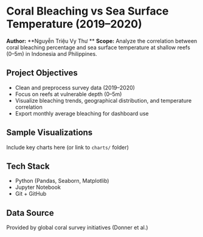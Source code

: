 #  Coral Bleaching vs Sea Surface Temperature (2019–2020)
**Author:** **Nguyễn Triệu Vy Thư **
**Scope:** Analyze the correlation between coral bleaching percentage and sea surface temperature at shallow reefs (0–5m) in Indonesia and Philippines.

## Project Objectives
- Clean and preprocess survey data (2019–2020)
- Focus on reefs at vulnerable depth (0–5m)
- Visualize bleaching trends, geographical distribution, and temperature correlation
- Export monthly average bleaching for dashboard use

##  Sample Visualizations
Include key charts here (or link to `charts/` folder)

## Tech Stack
- Python (Pandas, Seaborn, Matplotlib)
- Jupyter Notebook
- Git + GitHub

## Data Source
Provided by global coral survey initiatives (Donner et al.)
